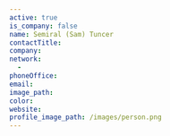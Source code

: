 ```yaml
---
active: true
is_company: false
name: Semiral (Sam) Tuncer
contactTitle:
company:
network:
  -
phoneOffice:
email:
image_path:
color:
website:
profile_image_path: /images/person.png
---
```

